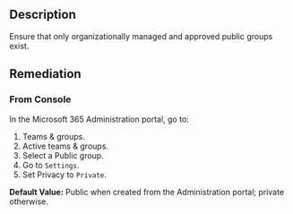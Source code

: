 ## Description

Ensure that only organizationally managed and approved public groups exist.

## Remediation

### From Console

In the Microsoft 365 Administration portal, go to:

1. Teams & groups.
2. Active teams & groups.
3. Select a Public group.
4. Go to `Settings`.
5. Set Privacy to `Private`.

**Default Value:** Public when created from the Administration portal; private otherwise.
